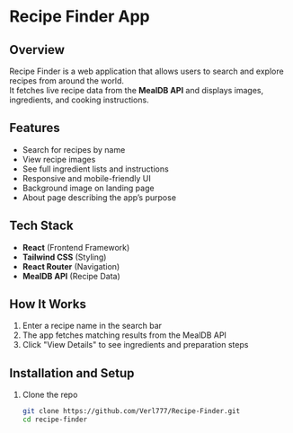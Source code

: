 # Recipe Finder App

## Overview
Recipe Finder is a web application that allows users to search and explore recipes from around the world.  
It fetches live recipe data from the **MealDB API** and displays images, ingredients, and cooking instructions.

##  Features
-  Search for recipes by name  
- View recipe images  
- See full ingredient lists and instructions  
- Responsive and mobile-friendly UI  
- Background image on landing page  
- About page describing the app’s purpose  

## Tech Stack
- **React** (Frontend Framework)
- **Tailwind CSS** (Styling)
- **React Router** (Navigation)
- **MealDB API** (Recipe Data)

## How It Works
1. Enter a recipe name in the search bar  
2. The app fetches matching results from the MealDB API  
3. Click "View Details" to see ingredients and preparation steps  

##  Installation and Setup
1. Clone the repo  
   ```bash
   git clone https://github.com/Verl777/Recipe-Finder.git
   cd recipe-finder
  
